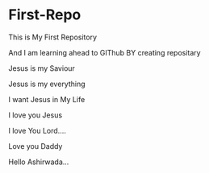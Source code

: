 # First-Repo
This is My First Repository 

And I am learning ahead to GIThub BY creating repositary 

Jesus is my Saviour

Jesus is my everything

I want Jesus in My Life

I love you Jesus

I love You Lord....

Love you Daddy

Hello Ashirwada...
